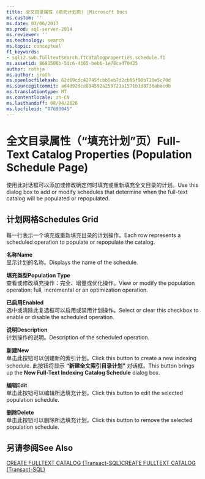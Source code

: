 ```yaml
---
title: 全文目录属性 (填充计划页) |Microsoft Docs
ms.custom: ''
ms.date: 03/06/2017
ms.prod: sql-server-2014
ms.reviewer: ''
ms.technology: search
ms.topic: conceptual
f1_keywords:
- sql12.swb.fulltextsearch.ftcatalogproperties.schedule.f1
ms.assetid: 8681506b-5dc6-4165-beb6-1e76ca470425
author: rothja
ms.author: jroth
ms.openlocfilehash: 62d69cdc42745fcbb5eb7d2cb05f90b710e5c70d
ms.sourcegitcommit: ad4d92dce894592a259721a1571b1d8736abacdb
ms.translationtype: MT
ms.contentlocale: zh-CN
ms.lasthandoff: 08/04/2020
ms.locfileid: "87693045"
---
```

# <a name="full-text-catalog-properties-population-schedule-page"></a><span data-ttu-id="e9773-102">全文目录属性（“填充计划”页）</span><span class="sxs-lookup"><span data-stu-id="e9773-102">Full-Text Catalog Properties (Population Schedule Page)</span></span>
  <span data-ttu-id="e9773-103">使用此对话框可以添加或修改确定何时填充或重新填充全文目录的计划。</span><span class="sxs-lookup"><span data-stu-id="e9773-103">Use this dialog box to add or modify schedules that determine when the full-text catalog will be populated or repopulated.</span></span>  
  
## <a name="schedules-grid"></a><span data-ttu-id="e9773-104">计划网格</span><span class="sxs-lookup"><span data-stu-id="e9773-104">Schedules Grid</span></span>  
 <span data-ttu-id="e9773-105">每一行表示一个填充或重新填充目录的计划操作。</span><span class="sxs-lookup"><span data-stu-id="e9773-105">Each row represents a scheduled operation to populate or repopulate the catalog.</span></span>  
  
 <span data-ttu-id="e9773-106">**名称**</span><span class="sxs-lookup"><span data-stu-id="e9773-106">**Name**</span></span>  
 <span data-ttu-id="e9773-107">显示计划的名称。</span><span class="sxs-lookup"><span data-stu-id="e9773-107">Displays the name of the schedule.</span></span>  
  
 <span data-ttu-id="e9773-108">**填充类型**</span><span class="sxs-lookup"><span data-stu-id="e9773-108">**Population Type**</span></span>  
 <span data-ttu-id="e9773-109">查看或修改填充操作：完全、增量或优化操作。</span><span class="sxs-lookup"><span data-stu-id="e9773-109">View or modify the population operation: full, incremental or an optimization operation.</span></span>  
  
 <span data-ttu-id="e9773-110">**已启用**</span><span class="sxs-lookup"><span data-stu-id="e9773-110">**Enabled**</span></span>  
 <span data-ttu-id="e9773-111">选中或清除此复选框可以启用或禁用计划操作。</span><span class="sxs-lookup"><span data-stu-id="e9773-111">Select or clear this checkbox to enable or disable the scheduled operation.</span></span>  
  
 <span data-ttu-id="e9773-112">**说明**</span><span class="sxs-lookup"><span data-stu-id="e9773-112">**Description**</span></span>  
 <span data-ttu-id="e9773-113">计划操作的说明。</span><span class="sxs-lookup"><span data-stu-id="e9773-113">Description of the scheduled operation.</span></span>  
  
 <span data-ttu-id="e9773-114">**新建**</span><span class="sxs-lookup"><span data-stu-id="e9773-114">**New**</span></span>  
 <span data-ttu-id="e9773-115">单击此按钮可以创建新的索引计划。</span><span class="sxs-lookup"><span data-stu-id="e9773-115">Click this button to create a new indexing schedule.</span></span> <span data-ttu-id="e9773-116">此按钮将显示 **“新建全文索引目录计划”** 对话框。</span><span class="sxs-lookup"><span data-stu-id="e9773-116">This button brings up the **New Full-Text Indexing Catalog Schedule** dialog box.</span></span>  
  
 <span data-ttu-id="e9773-117">**编辑**</span><span class="sxs-lookup"><span data-stu-id="e9773-117">**Edit**</span></span>  
 <span data-ttu-id="e9773-118">单击此按钮可以编辑所选填充计划。</span><span class="sxs-lookup"><span data-stu-id="e9773-118">Click this button to edit the selected population schedule.</span></span>  
  
 <span data-ttu-id="e9773-119">**删除**</span><span class="sxs-lookup"><span data-stu-id="e9773-119">**Delete**</span></span>  
 <span data-ttu-id="e9773-120">单击此按钮可以删除所选填充计划。</span><span class="sxs-lookup"><span data-stu-id="e9773-120">Click this button to remove the selected population schedule.</span></span>  
  
## <a name="see-also"></a><span data-ttu-id="e9773-121">另请参阅</span><span class="sxs-lookup"><span data-stu-id="e9773-121">See Also</span></span>  
 [<span data-ttu-id="e9773-122">CREATE FULLTEXT CATALOG (Transact-SQL)</span><span class="sxs-lookup"><span data-stu-id="e9773-122">CREATE FULLTEXT CATALOG &#40;Transact-SQL&#41;</span></span>](/sql/t-sql/statements/create-fulltext-catalog-transact-sql)  
  
  
